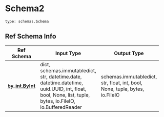 # Schema2
```
type: schemas.Schema
```

## Ref Schema Info
Ref Schema | Input Type | Output Type
---------- | ---------- | -----------
[**by_int.ByInt**](../../../../../../../components/schema/by_int.md) | dict, schemas.immutabledict, str, datetime.date, datetime.datetime, uuid.UUID, int, float, bool, None, list, tuple, bytes, io.FileIO, io.BufferedReader | schemas.immutabledict, str, float, int, bool, None, tuple, bytes, io.FileIO
